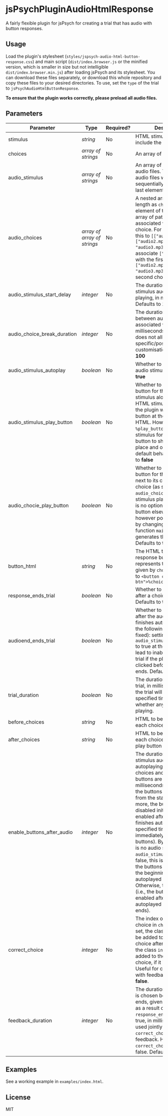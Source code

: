 # jsPsychPluginAudioHtmlResponse

A fairly flexible plugin for jsPsych for creating a trial that has audio with button responses.

## Usage

Load the plugin's stylesheet (`styles/jspsych-audio-html-button-response.css`) and main script (`dist/index.browser.js` or the minified version, which is smaller in size but not intelligible `dist/index.browser.min.js`) after loading jsPsych and its stylesheet. You can download these files separately, or download this whole repository and copy these files to your desired directories. To use, set the `type` of the trial to `jsPsychAudioHtmlButtonResponse`.

**To ensure that the plugin works correctly, please preload all audio files.**

## Parameters
| **Parameter**                  | **Type**                    | **Required?** | **Description**                                                                                                                                                                                                                                                                                                                                                                                                                                                                                                                                                                                                                                                                               |
|--------------------------------|-----------------------------|---------------|-----------------------------------------------------------------------------------------------------------------------------------------------------------------------------------------------------------------------------------------------------------------------------------------------------------------------------------------------------------------------------------------------------------------------------------------------------------------------------------------------------------------------------------------------------------------------------------------------------------------------------------------------------------------------------------------------|
| stimulus                       | _string_                    | No            | HTML stimulus. Does not include the audio.                                                                                                                                                                                                                                                                                                                                                                                                                                                                                                                                                                                                                                                    |
| choices                        | _array of strings_          | No            | An array of choice texts.                                                                                                                                                                                                                                                                                                                                                                                                                                                                                                                                                                                                                                                                     |
| audio\_stimulus                | _array of strings_          | No            | An array of paths to your audio files. Your stimulus audio files will be played sequentially from the first to last element of this array.                                                                                                                                                                                                                                                                                                                                                                                                                                                                                                                                                    |
| audio\_choices                 | _array of array of strings_ | No            | A nested array of the same length as `choices`.  The _n_th element of the array is an array of paths to audio files associated with the _n_th choice. For example, setting this to `[["audio1.mp3"], ["audio2.mp3", "audio3.mp3"]]` will associate `["audio1.mp3"]` with the first choice, and `["audio2.mp3", "audio3.mp3"]` with the second choice.                                                                                                                                                                                                                                                                                                                                         |
| audio\_stimulus\_start\_delay  | _integer_                   | No            | The duration before the stimulus audio starts playing, in milliseconds. Defaults to **100**                                                                                                                                                                                                                                                                                                                                                                                                                                                                                                                                                                                                   |
| audio\_choice\_break\_duration | _integer_                   | No            | The duration of silence between audio files associated with a choice, in milliseconds. Currently does not allow choice-specific/position-specific customisation. Defaults to **100**                                                                                                                                                                                                                                                                                                                                                                                                                                                                                                          |
| audio\_stimulus\_autoplay      | _boolean_                   | No            | Whether to autoplay the audio stimulus. Defaults to **true**                                                                                                                                                                                                                                                                                                                                                                                                                                                                                                                                                                                                                                  |
| audio\_stimulus\_play\_button  | _boolean_                   | No            | Whether to display the play button for the audio stimulus along with the HTML stimulus. By default, the plugin will place the button at the end of the HTML. However, placing `%play_button%`  in the HTML stimulus forces the play button to show up in its place and overrides the default behaviour. Defaults to **false**                                                                                                                                                                                                                                                                                                                                                                 |
| audio\_chocie\_play\_button    | _boolean_                   | No            | Whether to display the play button for the choice audio next to its corresponding choice (as set by `audio_choices`).  Unlike the stimulus play button, there is no option to place the button elsewhere.  It is however possible to do this by changing the code of the function `main_html()` that generates the HTML. Defaults to **true**.                                                                                                                                                                                                                                                                                                                                                |
| button\_html                   | _string_                    | No            | The HTML template for the response button. `%choice%` represents the choice text given by `choices`. Defaults to `<button class="jspsych-btn">%choice%</button>`                                                                                                                                                                                                                                                                                                                                                                                                                                                                                                                              |
| response\_ends\_trial          | _boolean_                   | No            | Whether to end the trial after a choice is chosen. Defaults to **true**                                                                                                                                                                                                                                                                                                                                                                                                                                                                                                                                                                                                                       |
| audioend\_ends\_trial          | _boolean_                   | No            | Whether to end the trial after the audio stimulus finishes autoplaying.  Note the following issue (to be fixed): setting this and `audio_stimulus_play_button` to true at the same time can lead to inability to end the trial if the play button is clicked  before the autoplay ends. Defaults to **false**                                                                                                                                                                                                                                                                                                                                                                                 |
| trial\_duration                | _boolean_                   | No            | The duration of the whole trial, in milliseconds. If set, the trial will end after the specified time  regardless of whether any audio finishes playing.                                                                                                                                                                                                                                                                                                                                                                                                                                                                                                                                      |
| before\_choices                | _string_                    | No            | HTML to be inserted before each choice.                                                                                                                                                                                                                                                                                                                                                                                                                                                                                                                                                                                                                                                       |
| after\_choices                 | _string_                    | No            | HTML to be inserted after each choice (and after the play button for that choice).                                                                                                                                                                                                                                                                                                                                                                                                                                                                                                                                                                                                            |
| enable\_buttons\_after\_audio  | _integer_                   | No            | The duration after the stimulus audio finishes autoplaying  before all the choices and all the play buttons are enabled, in milliseconds. If set to -1, the buttons will be enabled from the start. If set to 0 or more, the buttons will be disabled initially, but enabled after the stimulus finishes  autoplaying for the specified time (0 = immediately enable the buttons). By default, if there is no audio stimulus or `audio_stimulus_autoplay` is false, this is set to -1 (i.e., the buttons are enabled in the beginning if there is no autoplayed audio stimulus). Otherwise, this defaults to 0 (i.e., the buttons are only enabled after the autoplayed audio stimulus ends). |
| correct\_choice                | _integer_                   | No            | The index of the correct choice in `choices`. If this is set,  the class `correct` will be added to the correct choice after response,  and the class `incorrect` will be added to the chosen choice, if it is incorrect. Useful for creating a trial with feedback. Defaults to **false**.                                                                                                                                                                                                                                                                                                                                                                                                   |
| feedback\_duration             | _integer_                   | No            | The duration after a choice is chosen before the trial ends, given that it will end as a result of `response_ends_trial` being true, in milliseconds. To be used jointly with `correct_choice` to give feedback.  Has no effect if `correct_choice` is set to false. Defaults to **500**.                                                                                                                                                                                                                                                                                                                                                                                                     |

## Examples
See a working example in `examples/index.html`.

## License
MIT